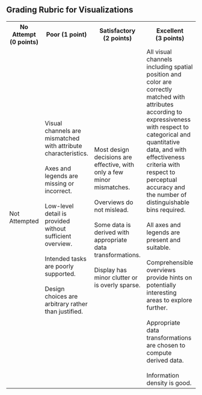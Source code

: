 ## Grading Rubric for Visualizations 

<table>
  <tr>
    <th>No Attempt (0&nbsp;points)</th>
    <th>Poor (1&nbsp;point)</th>
    <th>Satisfactory (2&nbsp;points)</th>
    <th>Excellent (3&nbsp;points)</th>
  </tr>
  <tr>
    <td>Not Attempted</td>
    <td>Visual channels are mismatched with attribute characteristics.<br><br>Axes and
legends are missing or incorrect.<br><br>Low-level detail is provided without
sufficient overview.<br><br>Intended tasks are poorly supported.<br><br>Design choices
are arbitrary rather than justified.
</td>
    <td>Most design decisions are effective, with only a few minor
mismatches.<br><br>Overviews do not mislead.<br><br>Some data is derived with appropriate
data transformations.<br><br>Display has minor clutter or is overly sparse.
</td>
    <td>All visual channels including spatial position and color are correctly
matched with attributes according to expressiveness with respect to
categorical and quantitative data, and with effectiveness criteria with
respect to perceptual accuracy and the number of distinguishable bins
required.<br><br>All axes and legends are present and suitable.<br><br>Comprehensible
overviews provide hints on potentially interesting areas to explore
further.<br><br>Appropriate data transformations are chosen to compute derived
data.<br><br>Information density is good.
</td>
  </tr>
</table>
